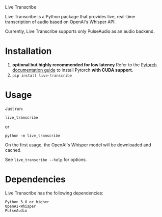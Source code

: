 Live Transcribe

Live Transcribe is a Python package that provides live, real-time transcription of audio based on OpenAI's Whisper API.

Currently, Live Transcribe supports only PulseAudio as an audio backend.

# Installation

1. **optional but highly recommended for low latency** Refer to the [Pytorch documentation guide](https://pytorch.org/)
   to install Pytorch **with CUDA support**.
1. `pip install live-transcribe`

# Usage

Just run:

    live_transcribe

or

    python -m live_transcribe

On the first usage, the OpenAI's Whisper model will be downloaded and cached.

See `live_transcribe --help` for options.

# Dependencies

Live Transcribe has the following dependencies:

    Python 3.8 or higher
    OpenAI-Whisper
    PulseAudio
